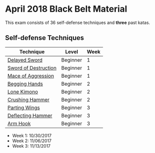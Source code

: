 # April 2018 Black Belt Material

This exam consists of 36 self-defense techniques and **three** past katas.

## Self-defense Techniques

| Technique                                                             | Level    | Week | 
|-----------------------------------------------------------------------|----------|------|
| [Delayed Sword](../defense-techniques/delayed-sword.md)               | Beginner | 1    |
| [Sword of Destruction](../defense-techniques/sword-of-destruction.md) | Beginner | 1    |
| [Mace of Aggression](../defense-techniques/mace-of-aggression.md)     | Beginner | 1    |
| [Begging Hands](../defense-techniques/begging-hands.md)               | Beginner | 2    |
| [Lone Kimono](../defense-techniques/lone-kimono.md)                   | Beginner | 2    |
| [Crushing Hammer](../defense-techniques/crushing-hammer.md)           | Beginner | 2    |
| [Parting Wings](../defense-techniques/parting-wings.md)               | Beginner | 3    |
| [Deflecting Hammer](../defense-techniques/deflecting-hammer.md)       | Beginner | 3    |
| [Arm Hook](../defense-techniques/arm-hook.md)                         | Beginner | 3    |

* Week 1: 10/30/2017
* Week 2: 11/06/2017
* Week 3: 11/13/2017